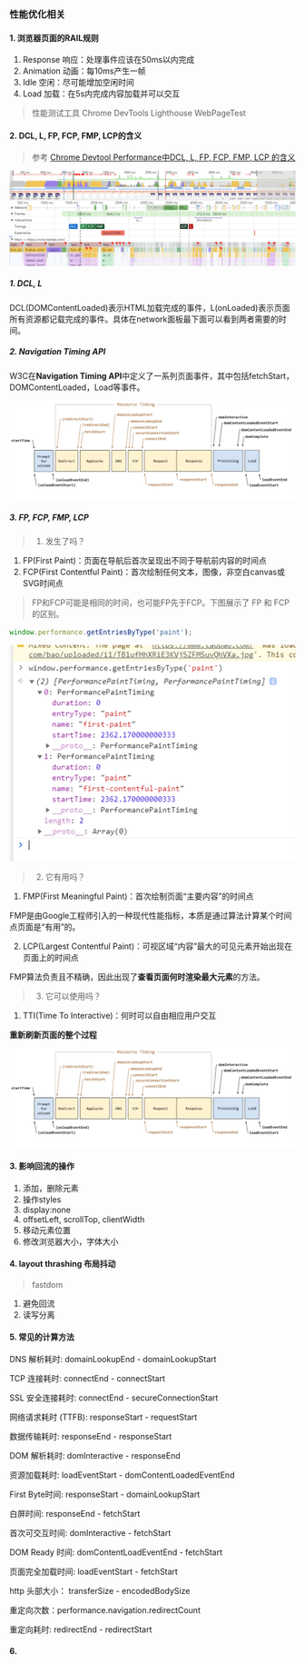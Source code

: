 ### 性能优化相关

#### 1. 浏览器页面的RAIL规则
1. Response 响应：处理事件应该在50ms以内完成
2. Animation 动画：每10ms产生一帧
3. Idle 空闲：尽可能增加空闲时间
4. Load 加载：在5s内完成内容加载并可以交互

> 性能测试工具 Chrome DevTools  Lighthouse  WebPageTest

#### 2. DCL, L, FP, FCP, FMP, LCP的含义

> 参考 [Chrome Devtool Performance中DCL, L, FP, FCP, FMP, LCP 的含义](https://juejin.im/post/6844904029936418824)

![image](https://github.com/AddJunZ/Front-End/blob/master/img/chrome-devtools-dashboard.png)


##### 1. DCL, L
DCL(DOMContentLoaded)表示HTML加载完成的事件，L(onLoaded)表示页面所有资源都记载完成的事件。具体在network面板最下面可以看到两者需要的时间。

##### 2. Navigation Timing API
W3C在**Navigation Timing API**中定义了一系列页面事件，其中包括fetchStart，DOMContentLoaded，Load等事件。

![image](https://github.com/AddJunZ/Front-End/blob/master/img/page-reload.png)

##### 3. FP, FCP, FMP, LCP

> 1. 发生了吗？

1. FP(First Paint)：页面在导航后首次呈现出不同于导航前内容的时间点
2. FCP(First Contentful Paint)：首次绘制任何文本，图像，非空白canvas或SVG时间点

> FP和FCP可能是相同的时间，也可能FP先于FCP。下图展示了 FP 和 FCP 的区别。

```js
window.performance.getEntriesByType('paint');
```

![image](https://github.com/AddJunZ/Front-End/blob/master/img/performance-paint.png)

> 2. 它有用吗？

1. FMP(First Meaningful Paint)：首次绘制页面“主要内容”的时间点

FMP是由Google工程师引入的一种现代性能指标，本质是通过算法计算某个时间点页面是“有用”的。

2. LCP(Largest Contentful Paint)：可视区域“内容”最大的可见元素开始出现在页面上的时间点

FMP算法负责且不精确，因此出现了**查看页面何时渲染最大元素**的方法。

> 3. 它可以使用吗？

1. TTI(Time To Interactive)：何时可以自由相应用户交互

**重新刷新页面的整个过程**

![image](https://github.com/AddJunZ/Front-End/blob/master/img/performance-lifecycle.png)


#### 3. 影响回流的操作
1. 添加，删除元素
2. 操作styles
3. display:none
4. offsetLeft, scrollTop, clientWidth
5. 移动元素位置
6. 修改浏览器大小，字体大小

#### 4. layout thrashing 布局抖动

> fastdom 

1. 避免回流
2. 读写分离

#### 5. 常见的计算方法

DNS 解析耗时: domainLookupEnd - domainLookupStart

TCP 连接耗时: connectEnd - connectStart

SSL 安全连接耗时: connectEnd - secureConnectionStart

网络请求耗时 (TTFB): responseStart - requestStart

数据传输耗时: responseEnd - responseStart

DOM 解析耗时: domInteractive - responseEnd

资源加载耗时: loadEventStart - domContentLoadedEventEnd

First Byte时间: responseStart - domainLookupStart

白屏时间: responseEnd - fetchStart

首次可交互时间: domInteractive - fetchStart

DOM Ready 时间: domContentLoadEventEnd - fetchStart

页面完全加载时间: loadEventStart - fetchStart

http 头部大小： transferSize - encodedBodySize

重定向次数：performance.navigation.redirectCount

重定向耗时: redirectEnd - redirectStart

#### 6. 



